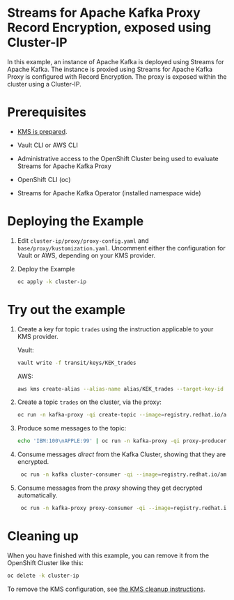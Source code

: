 # Streams for Apache Kafka Proxy Record Encryption, exposed using Cluster-IP

In this example, an instance of Apache Kafka is deployed using Streams for Apache Kafka.  The instance is proxied using
Streams for Apache Kafka Proxy is configured with Record Encryption.  The proxy is exposed within the cluster using a
Cluster-IP.

# Prerequisites

* [KMS is prepared](../PREPARE_KMS.md).
* Vault CLI or AWS CLI 

* Administrative access to the OpenShift Cluster being used to evaluate Streams for Apache Kafka Proxy
* OpenShift CLI (oc)
* Streams for Apache Kafka Operator (installed namespace wide)

# Deploying the Example

1. Edit `cluster-ip/proxy/proxy-config.yaml` and `base/proxy/kustomization.yaml`. Uncomment either the
   configuration for Vault or AWS, depending on your KMS provider.

2. Deploy the Example
   ```sh
   oc apply -k cluster-ip
   ```

# Try out the example

1. Create a key for topic `trades` using the instruction applicable to your KMS provider.

   Vault:
   ```sh
   vault write -f transit/keys/KEK_trades
   ```
   AWS:
   ```sh
   aws kms create-alias --alias-name alias/KEK_trades --target-key-id $(aws kms create-key | jq -r '.KeyMetadata.KeyId')
   ```
2. Create a topic `trades` on the cluster, via the proxy:
   ```sh
   oc run -n kafka-proxy -qi create-topic --image=registry.redhat.io/amq-streams/kafka-37-rhel9:2.7.0 --rm=true --restart=Never -- bin/kafka-topics.sh --bootstrap-server proxy-service:9092 --create -topic trades
   ```
3. Produce some messages to the topic:
   ```sh
   echo 'IBM:100\nAPPLE:99' | oc run -n kafka-proxy -qi proxy-producer --image=registry.redhat.io/amq-streams/kafka-37-rhel9:2.7.0 --rm=true --restart=Never -- bin/kafka-console-producer.sh --bootstrap-server proxy-service:9092 --topic trades
   ```
4. Consume messages *direct* from the Kafka Cluster, showing that they are encrypted.
   ```sh
    oc run -n kafka cluster-consumer -qi --image=registry.redhat.io/amq-streams/kafka-37-rhel9:2.7.0 --rm=true --restart=Never -- ./bin/kafka-console-consumer.sh  --bootstrap-server my-cluster-kafka-bootstrap:9092 --topic trades --from-beginning --timeout-ms 10000
   ```
5. Consume messages from the *proxy* showing they get decrypted automatically.   
   ```sh
    oc run -n kafka-proxy proxy-consumer -qi --image=registry.redhat.io/amq-streams/kafka-37-rhel9:2.7.0 --rm=true --restart=Never -- ./bin/kafka-console-consumer.sh  --bootstrap-server proxy-service:9092 --topic trades --from-beginning --timeout-ms 10000
   ```   

# Cleaning up

When you have finished with this example, you can remove it from the OpenShift Cluster like this:

```sh
oc delete -k cluster-ip
```

To remove the KMS configuration, see [the KMS cleanup instructions](../PREPARE_KMS.md#cleaning-up).

